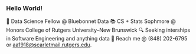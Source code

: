 ### Hello World!
📘 Data Science Fellow @ Bluebonnet Data
📚 CS + Stats Sophmore @ Honors College of Rutgers University–New Brunswick
🔍 Seeking interships in Software Engineering and anything data
📧 Reach me @ (848) 202-6795 or aa1918@scarletmail.rutgers.edu.
